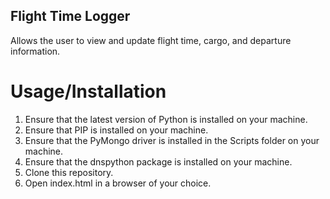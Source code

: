 ## Flight Time Logger
Allows the user to view and update flight time, cargo, and departure information.

# Usage/Installation
1. Ensure that the latest version of Python is installed on your machine.
2. Ensure that PIP is installed on your machine.
3. Ensure that the PyMongo driver is installed in the Scripts folder on your machine.
4. Ensure that the dnspython package is installed on your machine.
5. Clone this repository.
6. Open index.html in a browser of your choice.